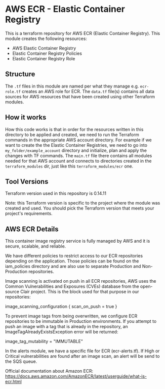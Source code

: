 # AWS ECR - Elastic Container Registry

This is a terraform repository for AWS ECR (Elastic Container Registry). This module creates the following resources:

- AWS Elastic Container Registry
- Elastic Container Registry Policies
- Elastic Container Registry Role

## Structure ##

The `.tf` files in this module are named per what they manage e.g. `ecr-role.tf` creates an AWS role for ECR. The `data.tf` file(s) contains all data sources for AWS resources that have been created using other Terraform modules.

## How it works ##
How this code works is that in order for the resources written in this directory to be applied and created, we need to run the Terraform commands in the appropriate AWS account directory. For example if we want to create the the Elastic Container Registries, we need to go into `my_folder/example_account` directory and initialize, plan and apply the changes with TF commands. The `main.tf` file there contains all modules needed for that AWS account and connects to directories created in the `terraform_modules` dir, just like this `terraform_modules/ecr` one.

## Tool Versions ##
Terraform version used in this repository is 0.14.11

Note: this Terraform version is specific to the project where the module was created and used.
You should pick the Terraform version that meets your project's requirements. 

## AWS ECR Details
This container image registry service is fully managed by AWS and it is secure, scalable, and reliable.

We have different policies to restrict access to our ECR repositories depending on the application. Those policies can be found on the iam_policies directory and are also use to separate Production and Non-Production repositories.

Image scanning is activated on push in all ECR repositories, AWS uses the Common Vulnerabilities and Exposures (CVEs) database from the open-source Clair project. This is the block used for that purpose in our repositories:

  image_scanning_configuration {
    scan_on_push = true
  }

To prevent image tags from being overwritten, we configure ECR repositories to be immutable in Production environments. If you attempt to push an image with a tag that is already in the repository, an ImageTagAlreadyExistsException error will be returned:

image_tag_mutability = "IMMUTABLE"

In the alerts module, we have a specific file for ECR (ecr-alerts.tf). If High or Critical vulnerabilities are found after an image scan, an alert will be send to the SQS queue.


Official documentation about Amazon ECR: https://docs.aws.amazon.com/AmazonECR/latest/userguide/what-is-ecr.html